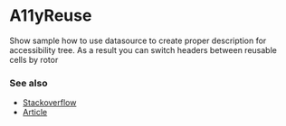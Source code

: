 # A11yReuse
Show sample how to use datasource to create proper description for accessibility tree. As a result you can switch headers between reusable cells by rotor

### See also
- [Stackoverflow](https://stackoverflow.com/questions/38820299/uicollectionview-in-a-uitableviewcell-with-accessibility)
- [Article](https://www.blog.kevin-hirsch.com/tips-and-tricks-1-making-collection-views-inside-table-views-accessible/)
